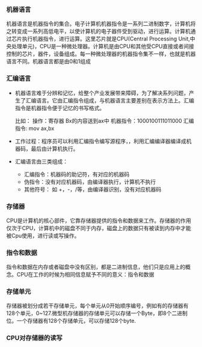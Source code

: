 ### 机器语言
机器语言是机器指令的集合。电子计算机机器指令是一系列二进制数字，计算机将之转变成一系列高低电平，以使计算机的电子器件受到驱动，进行运算。计算机通过芯片执行机器指令，进行运算。这里芯片就是CPU(Central Processing Unit,中央处理单元)，CPU是一种微处理器。计算机是由CPU和其他受CPU直接或者间接控制的芯片，器件，设备组成。每一种微处理器的机器指令集不一样，也就是机器语言不同。机器语言都是由0和1组成

### 汇编语言
- 机器语言难于分辨和记忆，给整个产业发展带来障碍，为了解决系列问题，产生了汇编语言。它由汇编指令组成，与机器语言主要差别在表示方法上。汇编指令是机器指令便于记忆的书写格式。

	比如：
	操作：寄存器 Bx的内容送到ax中
	机器指令：1000100111011000
	汇编指令: mov ax,bx
	
-	工作过程：程序员可以利用汇编指令编写源程序，，利用汇编编译器编译成机器码，最后由计算机执行。

- 汇编语言由三类组成：
	- 汇编指令：机器码的助记符，有对应的机器码
	- 伪指令：没有对应机器码，由编译器执行，计算机不执行
	- 其他符号： 如 +，-，/等，由编译器识别，没有对应机器码
	

### 存储器
CPU是计算机的核心部件，它靠存储器提供的指令和数据来工作。存储器的作用仅次于CPU，计算机中的磁盘不同于内存，磁盘上的数据只有被读到内存中才能被Cpu使用，进行读或写操作。

### 指令和数据
 指令和数据在内存或者磁盘中没有区别，都是二进制信息，他们只是应用上的概念。CPU在工作的时候为相同信息赋予不同的意义：指令和数据
 
### 存储单元
存储器被划分成若干存储单元，每个单元从0开始顺序编号，例如有的存储器有128个单元，0~127.微型机存储器的存储单元可以存储一个Byte，即8个二进制位。一个存储器有128个存储单元，可以存储128个byte.

### CPU对存储器的读写